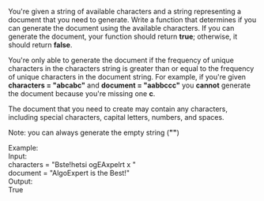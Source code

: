 You're given a string of available characters and a string representing a document that you need to generate. Write a function that determines if you can generate the document using the available characters. If you can generate the document, your function should return **true**; otherwise, it should return **false**.

You're only able to generate the document if the frequency of unique characters in the characters string is greater than or equal to the frequency of unique characters in the document string. For example, if you're given **characters = "abcabc"** and **document = "aabbccc"** you <b>cannot</b> generate the document because you're missing one **c**.

The document that you need to create may contain any characters, including special characters, capital letters, numbers, and spaces.

Note: you can always generate the empty string (**""**)

Example:<br>
Input:<br>
characters = "Bste!hetsi ogEAxpelrt x " <br>
document = "AlgoExpert is the Best!" <br>
Output:<br>
True

